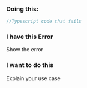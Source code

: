 ### Doing this:

```typescript
//Typescript code that fails
```

### I have this Error

Show the error

### I want to do this

Explain your use case

